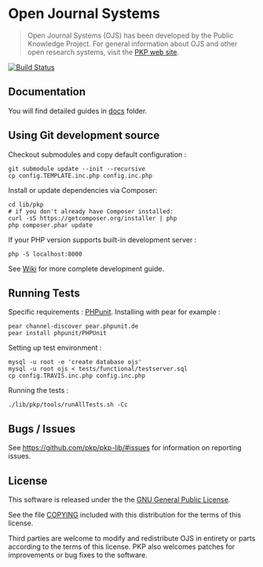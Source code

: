 # Open Journal Systems

> Open Journal Systems (OJS) has been developed by the Public Knowledge Project. For general information about OJS and other open research systems, visit the [PKP web site][pkp].

[![Build Status](https://travis-ci.org/pkp/ojs.svg?branch=master)](https://travis-ci.org/pkp/ojs)

## Documentation

You will find detailed guides in [docs](docs) folder.

## Using Git development source

Checkout submodules and copy default configuration :

    git submodule update --init --recursive
    cp config.TEMPLATE.inc.php config.inc.php

Install or update dependencies via Composer:

    cd lib/pkp
    # if you don't already have Composer installed:
    curl -sS https://getcomposer.org/installer | php
    php composer.phar update

If your PHP version supports built-in development server :

    php -S localhost:8000

See [Wiki][wiki-dev] for more complete development guide.

## Running Tests

Specific requirements : [PHPunit][php-unit]. Installing with pear for example :

    pear channel-discover pear.phpunit.de
    pear install phpunit/PHPUnit

Setting up test environment :

    mysql -u root -e 'create database ojs'
    mysql -u root ojs < tests/functional/testserver.sql
    cp config.TRAVIS.inc.php config.inc.php

Running the tests :

    ./lib/pkp/tools/runAllTests.sh -Cc

## Bugs / Issues

See https://github.com/pkp/pkp-lib/#issues for information on reporting issues.

## License

This software is released under the the [GNU General Public License][gpl-licence].

See the file [COPYING][gpl-licence] included with this distribution for the terms
of this license.

Third parties are welcome to modify and redistribute OJS in entirety or parts
according to the terms of this license. PKP also welcomes patches for
improvements or bug fixes to the software.

[pkp]: http://pkp.sfu.ca/
[readme]: docs/README
[wiki-dev]: https://docs.pkp.sfu.ca/
[php-unit]: http://phpunit.de/
[gpl-licence]: docs/COPYING
